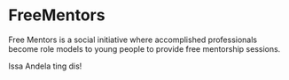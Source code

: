 # FreeMentors

Free Mentors is a social initiative where accomplished professionals become role models to young people to provide free mentorship sessions.

Issa Andela ting dis!
